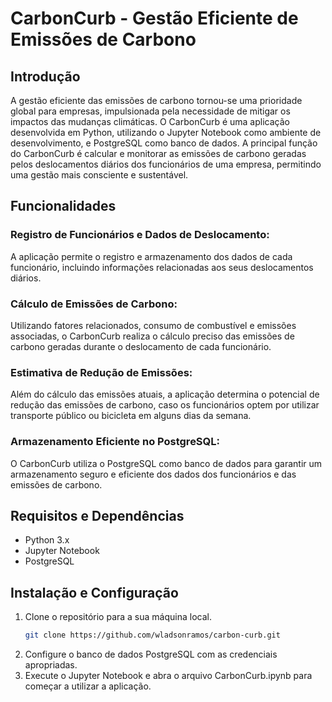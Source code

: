 # CarbonCurb - Gestão Eficiente de Emissões de Carbono

## Introdução
A gestão eficiente das emissões de carbono tornou-se uma prioridade global para empresas, impulsionada pela necessidade de mitigar os impactos das mudanças climáticas. O CarbonCurb é uma aplicação desenvolvida em Python, utilizando o Jupyter Notebook como ambiente de desenvolvimento, e PostgreSQL como banco de dados. A principal função do CarbonCurb é calcular e monitorar as emissões de carbono geradas pelos deslocamentos diários dos funcionários de uma empresa, permitindo uma gestão mais consciente e sustentável.

## Funcionalidades
### Registro de Funcionários e Dados de Deslocamento:
A aplicação permite o registro e armazenamento dos dados de cada funcionário, incluindo informações relacionadas aos seus deslocamentos diários.

### Cálculo de Emissões de Carbono:
Utilizando fatores relacionados, consumo de combustível e emissões associadas, o CarbonCurb realiza o cálculo preciso das emissões de carbono geradas durante o deslocamento de cada funcionário.

### Estimativa de Redução de Emissões:
Além do cálculo das emissões atuais, a aplicação determina o potencial de redução das emissões de carbono, caso os funcionários optem por utilizar transporte público ou bicicleta em alguns dias da semana.

### Armazenamento Eficiente no PostgreSQL:
O CarbonCurb utiliza o PostgreSQL como banco de dados para garantir um armazenamento seguro e eficiente dos dados dos funcionários e das emissões de carbono.

## Requisitos e Dependências
- Python 3.x
- Jupyter Notebook
- PostgreSQL

## Instalação e Configuração
1. Clone o repositório para a sua máquina local.
    ```bash
    git clone https://github.com/wladsonramos/carbon-curb.git
    ```
2. Configure o banco de dados PostgreSQL com as credenciais apropriadas.
3. Execute o Jupyter Notebook e abra o arquivo CarbonCurb.ipynb para começar a utilizar a aplicação.
